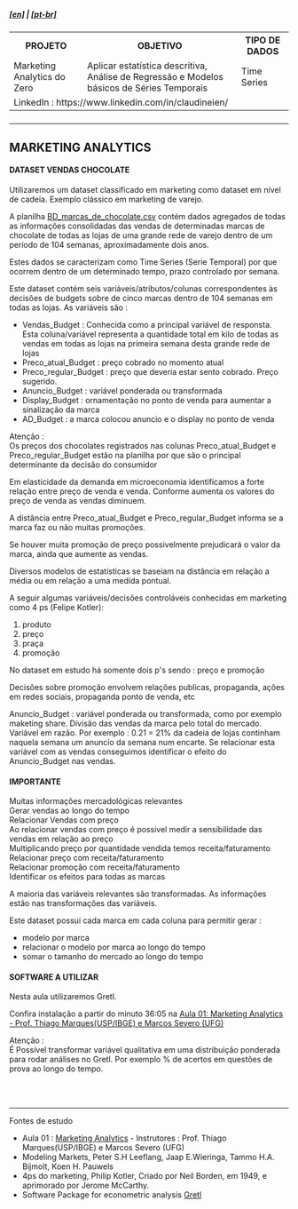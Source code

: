 <h5><a href="blank_">[en]</a> | <a href="blank_">[pt-br]</a>
</h5>
<h5>
<div>
  <table>
    <tr>
      <th>PROJETO</th>
      <th>OBJETIVO</th>
      <th>TIPO DE DADOS</th>
    </tr>
    <tr>
      <td>Marketing Analytics do Zero</td>
      <td>Aplicar estatística descritiva, Análise de Regressão e Modelos básicos de Séries Temporais</td>
      <td>Time Series</td>
    </tr>
    <tr>
        <td colspan="4">LinkedIn : https://www.linkedin.com/in/claudineien/</td>
    </tr>
  </table>
</div>
</h5>
<hr>
<h2>MARKETING ANALYTICS</h2>
<h4>DATASET VENDAS CHOCOLATE</h4>
<p>Utilizaremos um dataset classificado em marketing como dataset em nível de cadeia. Exemplo clássico em marketing de varejo.</p>
<p>A planilha <a href="">BD_marcas_de_chocolate.csv</a> contém dados agregados de todas as informações consolidadas das vendas de determinadas marcas de chocolate de todas as lojas de uma grande rede de varejo dentro de um período de 104 semanas, aproximadamente dois anos.</p>
<p>Estes dados se caracterizam como Time Series (Serie Temporal) por que ocorrem dentro de um determinado tempo, prazo controlado por semana.</p>
<p>Este dataset contém seis variáveis/atributos/colunas correspondentes às decisões de budgets sobre de cinco marcas dentro de 104 semanas em todas as lojas. As variáveis são :
    <ul>
        <li>Vendas_Budget : Conhecida como a principal variável de responsta. Esta coluna/variável representa a quantidade total em kilo de todas as vendas em todas as lojas na primeira semana desta grande rede de lojas</li>
        <li>Preco_atual_Budget : preço cobrado no momento atual</li>
        <li>Preco_regular_Budget : preço que deveria estar sento cobrado. Preço sugerido.</li>
        <li>Anuncio_Budget : variável ponderada ou transformada</li>
        <li>Display_Budget : ornamentação no ponto de venda para aumentar a sinalização da marca</li>
        <li>AD_Budget : a marca colocou anuncio e o display no ponto de venda</li>
    </ul>
</p>
<p>Atenção : <br>
Os preços dos chocolates registrados nas colunas Preco_atual_Budget e Preco_regular_Budget estão na planilha por que são o principal determinante da decisão do consumidor</p>
<p>Em elasticidade da demanda em microeconomia identificamos a forte relação entre preço de venda e venda. Conforme aumenta os valores do preço de venda as vendas diminuem.</p>
<p>A distância entre Preco_atual_Budget e Preco_regular_Budget informa se a marca faz ou não muitas promoções.</p>
<p>Se houver muita promoção de preço possivelmente prejudicará o valor da marca, ainda que aumente as vendas.</p>
<p>Diversos modelos de estatísticas se baseiam na distância em relação a média ou em relação a uma medida pontual.</p>
<p>A seguir algumas variáveis/decisões controláveis conhecidas em marketing como 4 ps (Felipe Kotler):
    <ol>
        <li>produto</li>
        <li>preço</li>
        <li>praça</li>
        <li>promoção</li>
    </ol>
</p>
<p>No dataset em estudo há somente dois p's sendo : preço e promoção</p>
<p>Decisões sobre promoção envolvem relações publicas, propaganda, ações em redes sociais, propaganda ponto de venda, etc</p>
<p>Anuncio_Budget : variável ponderada ou transformada, como por exemplo maketing share. Divisão das vendas da marca pelo total do mercado. Variável em razão. Por exemplo : 0.21 = 21% da cadeia de lojas continham naquela semana um anuncio da semana num encarte. Se relacionar esta variável com as vendas conseguimos identificar o efeito do Anuncio_Budget nas vendas.</p>

<h4>IMPORTANTE</h4>
<p>Muitas informações mercadológicas relevantes<br>
Gerar vendas ao longo do tempo<br>
Relacionar Vendas com preço<br>
Ao relacionar vendas com preço é possivel medir a sensibilidade das vendas em relação ao preço<br>
Multiplicando preço por quantidade vendida temos receita/faturamento<br>
Relacionar preço com receita/faturamento<br>
Relacionar promoção com receita/faturamento<br>
Identificar os efeitos para todas as marcas<br>
</p>
<p>A maioria das variáveis relevantes são transformadas. As informações estão nas transformações das variáveis.</p>
<p>Este dataset possui cada marca em cada coluna para permitir gerar :<br>
    <ul>
        <li>modelo por marca</li>
        <li>relacionar o modelo por marca ao longo do tempo</li>
        <li>somar o tamanho do mercado ao longo do tempo</li>
    </ul>
</p>

<h4>SOFTWARE A UTILIZAR</h4>
<p>Nesta aula utilizaremos Gretl.</p>
<p>Confira instalação a partir do minuto 36:05 na <a href="https://youtu.be/lRTR7XHwOe4">Aula 01: Marketing Analytics - Prof. Thiago Marques(USP/IBGE) e Marcos Severo (UFG)</a>
</p>
<p>Atenção : <br>
É Possível transformar variável qualitativa em uma distribuição ponderada para rodar análises no Gretl. Por exemplo % de acertos em questões de prova ao longo do tempo.
</p>
<br><br>
<hr>
<p>Fontes de estudo
    <ul>
        <li>Aula 01 : <a href="https://www.youtube.com/watch?v=lRTR7XHwOe4">Marketing Analytics</a> - Instrutores : Prof. Thiago Marques(USP/IBGE) e Marcos Severo (UFG)</li>
        <li>Modeling Markets, Peter S.H Leeflang, Jaap E.Wieringa, Tammo H.A. Bijmolt, Koen H. Pauwels</li>
        <li>4ps do marketing, Philip Kotler, Criado por Neil Borden, em 1949, e aprimorado por Jerome McCarthy.</li>
        <li>Software Package for econometric analysis <a href="http://gretl.sourceforge.net/">Gretl</a></li>
    </ul>
</p>
